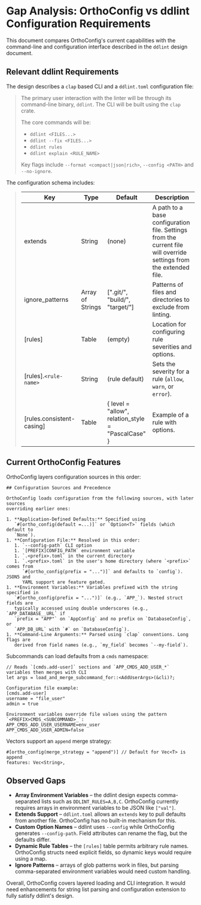 # Gap Analysis: OrthoConfig vs ddlint Configuration Requirements

This document compares OrthoConfig's current capabilities with the
command-line and configuration interface described in the `ddlint` design
document.

## Relevant ddlint Requirements

The design describes a `clap` based CLI and a `ddlint.toml` configuration file:

> The primary user interaction with the linter will be through its command-line
> binary, `ddlint`. The CLI will be built using the `clap` crate.
>
> The core commands will be:
>
> - `ddlint <FILES...>`
> - `ddlint --fix <FILES...>`
> - `ddlint rules`
> - `ddlint explain <RULE_NAME>`
>
>
> Key flags include `--format <compact|json|rich>`, `--config <PATH>` and
> `--no-ignore`.

The configuration schema includes:

> | Key | Type | Default | Description |
> | --- | --- | --- | --- |
> | extends | String | (none) | A path to a base configuration file. Settings from the current file will override settings from the extended file. |
> | ignore_patterns | Array of Strings | [".git/", "build/", "target/"] | Patterns of files and directories to exclude from linting. |
> | [rules] | Table | (empty) | Location for configuring rule severities and options. |
> | [rules].`<rule-name>` | String | (rule default) | Sets the severity for a rule (`allow`, `warn`, or `error`). |
> | [rules.consistent-casing] | Table | { level = "allow", relation_style = "PascalCase" } | Example of a rule with options. |

## Current OrthoConfig Features

OrthoConfig layers configuration sources in this order:

```text
## Configuration Sources and Precedence

OrthoConfig loads configuration from the following sources, with later sources
overriding earlier ones:

1. **Application-Defined Defaults:** Specified using
   `#[ortho_config(default =...)]` or `Option<T>` fields (which default to
   `None`).
1. **Configuration File:** Resolved in this order:
   1. `--config-path` CLI option
   1. `[PREFIX]CONFIG_PATH` environment variable
   1. `.<prefix>.toml` in the current directory
   1. `.<prefix>.toml` in the user's home directory (where `<prefix>` comes from
      `#[ortho_config(prefix = "...")]` and defaults to `config`). JSON5 and
      YAML support are feature gated.
1. **Environment Variables:** Variables prefixed with the string specified in
   `#[ortho_config(prefix = "...")]` (e.g., `APP_`). Nested struct fields are
   typically accessed using double underscores (e.g., `APP_DATABASE__URL` if
   `prefix = "APP"` on `AppConfig` and no prefix on `DatabaseConfig`, or
   `APP_DB_URL` with `#` on `DatabaseConfig`).
1. **Command-Line Arguments:** Parsed using `clap` conventions. Long flags are
   derived from field names (e.g., `my_field` becomes `--my-field`).
```

Subcommands can load defaults from a `cmds` namespace:

```text
// Reads `[cmds.add-user]` sections and `APP_CMDS_ADD_USER_*` variables then merges with CLI
let args = load_and_merge_subcommand_for::<AddUserArgs>(&cli)?;

Configuration file example:
[cmds.add-user]
username = "file_user"
admin = true

Environment variables override file values using the pattern
`<PREFIX>CMDS_<SUBCOMMAND>_`:
APP_CMDS_ADD_USER_USERNAME=env_user
APP_CMDS_ADD_USER_ADMIN=false
```

Vectors support an `append` merge strategy:

```text
#[ortho_config(merge_strategy = "append")] // Default for Vec<T> is append
features: Vec<String>,
```

## Observed Gaps

- **Array Environment Variables** – the ddlint design expects comma-separated
  lists such as `DDLINT_RULES=A,B,C`. OrthoConfig currently requires arrays in
  environment variables to be JSON like `["val"]`.
- **Extends Support** – `ddlint.toml` allows an `extends` key to pull defaults
  from another file. OrthoConfig has no built-in mechanism for this.
- **Custom Option Names** – ddlint uses `--config` while OrthoConfig generates
  `--config-path`. Field attributes can rename the flag, but the defaults differ.
- **Dynamic Rule Tables** – the `[rules]` table permits arbitrary rule names.
  OrthoConfig structs need explicit fields, so dynamic keys would require using
  a map.
- **Ignore Patterns** – arrays of glob patterns work in files, but parsing
  comma-separated environment variables would need custom handling.

Overall, OrthoConfig covers layered loading and CLI integration. It would need
enhancements for string list parsing and configuration extension to fully
satisfy ddlint's design.
